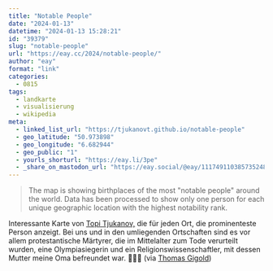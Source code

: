 ```yaml
---
title: "Notable People"
date: "2024-01-13"
datetime: "2024-01-13 15:28:21"
id: "39379"
slug: "notable-people"
url: "https://eay.cc/2024/notable-people/"
author: "eay"
format: "link"
categories:
  - 0815
tags:
  - landkarte
  - visualisierung
  - wikipedia
meta:
  - linked_list_url: "https://tjukanovt.github.io/notable-people"
  - geo_latitude: "50.973898"
  - geo_longitude: "6.682944"
  - geo_public: "1"
  - yourls_shorturl: "https://eay.li/3pe"
  - _share_on_mastodon_url: "https://eay.social/@eay/111749110385735248"
---
```


> The map is showing birthplaces of the most "notable people" around the world. Data has been processed to show only one person for each unique geographic location with the highest notability rank.

Interessante Karte von [Topi Tjukanov,](https://tjukanov.org/) die für jeden Ort, die prominenteste Person anzeigt. Bei uns und in den umliegenden Ortschaften sind es vor allem protestantische Märtyrer, die im Mittelalter zum Tode verurteilt wurden, eine Olympiasiegerin und ein Religions­wissen­schaftler, mit dessen Mutter meine Oma befreundet war. 🤷🏻‍♂️ (via [Thomas Gigold](https://gigold.me/links/noteable-people))
